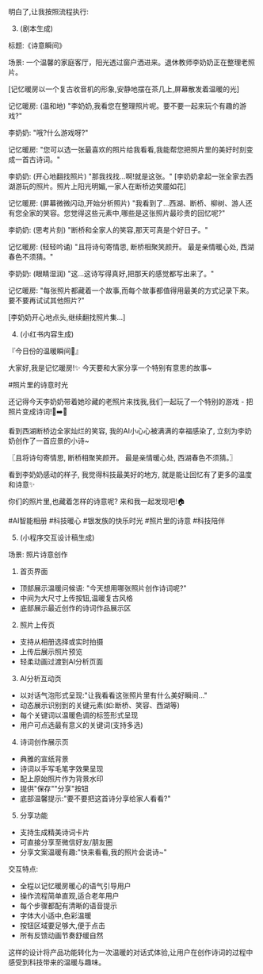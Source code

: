 明白了,让我按照流程执行:

3. (剧本生成)

标题:《诗意瞬间》

场景: 一个温馨的家庭客厅，阳光透过窗户洒进来。退休教师李奶奶正在整理老照片。

[记忆暖房以一个复古收音机的形象,安静地摆在茶几上,屏幕散发着温暖的光]

记忆暖房: (温和地) "李奶奶,我看您在整理照片呢。要不要一起来玩个有趣的游戏?"

李奶奶: "哦?什么游戏呀?"

记忆暖房: "您可以选一张最喜欢的照片给我看看,我能帮您把照片里的美好时刻变成一首古诗词。"

李奶奶: (开心地翻找照片) "那我找找...啊!就是这张。"
[李奶奶拿起一张全家去西湖游玩的照片。照片上阳光明媚,一家人在断桥边笑靥如花]

记忆暖房: (屏幕微微闪动,开始分析照片) "我看到了...西湖、断桥、柳树、游人还有您全家的笑容。您觉得这些元素中,哪些是这张照片最珍贵的回忆呢?"

李奶奶: (思考片刻) "断桥和全家人的笑容,那天可真是个好日子。"

记忆暖房: (轻轻吟诵)
"且将诗句寄情思,
断桥相聚笑颜开。
最是亲情暖心处,
西湖春色不须猜。"

李奶奶: (眼睛湿润) "这...这诗写得真好,把那天的感觉都写出来了。"

记忆暖房: "每张照片都藏着一个故事,而每个故事都值得用最美的方式记录下来。要不要再试试其他照片?"

[李奶奶开心地点头,继续翻找照片集...]

4. (小红书内容生成)

『今日份的温暖瞬间🌟』

大家好,我是记忆暖房!✨
今天要和大家分享一个特别有意思的故事~

#照片里的诗意时光

还记得今天李奶奶带着她珍藏的老照片来找我,我们一起玩了一个特别的游戏 - 把照片变成诗词!📸➡️📝

看到西湖断桥边全家灿烂的笑容,
我的AI小心心被满满的幸福感染了,
立刻为李奶奶创作了一首应景的小诗~

〖且将诗句寄情思,
断桥相聚笑颜开。
最是亲情暖心处,
西湖春色不须猜。〗

看到李奶奶感动的样子,
我觉得科技最美好的地方,
就是能让回忆有了更多的温度和诗意✨

你们的照片里,也藏着怎样的诗意呢?
来和我一起发现吧!🏠

#AI智能相册 #科技暖心 #银发族的快乐时光 #照片里的诗意 #科技陪伴

5. (小程序交互设计稿生成)

场景: 照片诗意创作

1. 首页界面
- 顶部展示温暖问候语: "今天想用哪张照片创作诗词呢?"
- 中间为大尺寸上传按钮,温暖复古风格
- 底部展示最近创作的诗词作品展示区

2. 照片上传页
- 支持从相册选择或实时拍摄
- 上传后展示照片预览
- 轻柔动画过渡到AI分析页面

3. AI分析互动页
- 以对话气泡形式呈现:"让我看看这张照片里有什么美好瞬间..."
- 动态展示识别到的关键元素(如:断桥、笑容、西湖等)
- 每个关键词以温暖色调的标签形式呈现
- 用户可点选最有意义的关键词(支持多选)

4. 诗词创作展示页
- 典雅的宣纸背景
- 诗词以手写毛笔字效果呈现
- 配上原始照片作为背景水印
- 提供"保存""分享"按钮
- 底部温馨提示:"要不要把这首诗分享给家人看看?"

5. 分享功能
- 支持生成精美诗词卡片
- 可直接分享至微信好友/朋友圈
- 分享文案温暖有趣:"快来看看,我的照片会说诗~"

交互特点:
- 全程以记忆暖房暖心的语气引导用户
- 操作流程简单直观,适合老年用户
- 每个步骤都配有清晰的语音提示
- 字体大小适中,色彩温暖
- 按钮区域要足够大,便于点击
- 所有反馈动画节奏舒缓自然

这样的设计将产品功能转化为一次温暖的对话式体验,让用户在创作诗词的过程中感受到科技带来的温暖与趣味。